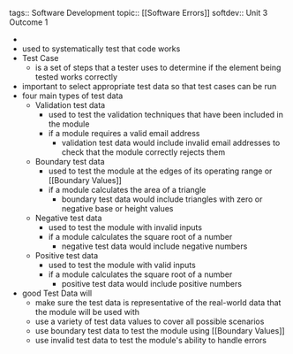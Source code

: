 tags:: Software Development
topic:: [[Software Errors]]
softdev:: Unit 3 Outcome 1

-
- used to systematically test that code works
- Test Case
	- is a set of steps that a tester uses to determine if the element being tested works correctly
- important to select appropriate test data so that test cases can be run
- four main types of test data
	- Validation test data
		- used to test the validation techniques that have been included in the module
		- if a module requires a valid email address
			- validation test data would include invalid email addresses to check that the module correctly rejects them
	- Boundary test data
		- used to test the module at the edges of its operating range or [[Boundary Values]]
		- if a module calculates the area of a triangle
			- boundary test data would include triangles with zero or negative base or height values
	- Negative test data
		- used to test the module with invalid inputs
		- if a module calculates the square root of a number
			- negative test data would include negative numbers
	- Positive test data
		- used to test the module with valid inputs
		- if a module calculates the square root of a number
			- positive test data would include positive numbers
- good Test Data will
	- make sure the test data is representative of the real-world data that the module will be used with
	- use a variety of test data values to cover all possible scenarios
	- use boundary test data to test the module using [[Boundary Values]]
	- use invalid test data to test the module's ability to handle errors